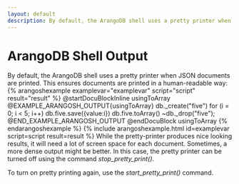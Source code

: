 ```yaml
---
layout: default
description: By default, the ArangoDB shell uses a pretty printer when JSON documents areprinted
---
```

ArangoDB Shell Output
=====================

By default, the ArangoDB shell uses a pretty printer when JSON documents are
printed. This ensures documents are printed in a human-readable way:
{% arangoshexample examplevar="examplevar" script="script" result="result" %}
    @startDocuBlockInline usingToArray
    @EXAMPLE_ARANGOSH_OUTPUT{usingToArray}
    db._create("five")
    for (i = 0; i < 5; i++) db.five.save({value:i})
    db.five.toArray()
    ~db._drop("five");
    @END_EXAMPLE_ARANGOSH_OUTPUT
    @endDocuBlock usingToArray
{% endarangoshexample %}
{% include arangoshexample.html id=examplevar script=script result=result %}
While the pretty-printer produces nice looking results, it will need a lot of
screen space for each document. Sometimes, a more dense output might be better.
In this case, the pretty printer can be turned off using the command
*stop_pretty_print()*.

To turn on pretty printing again, use the *start_pretty_print()* command.

